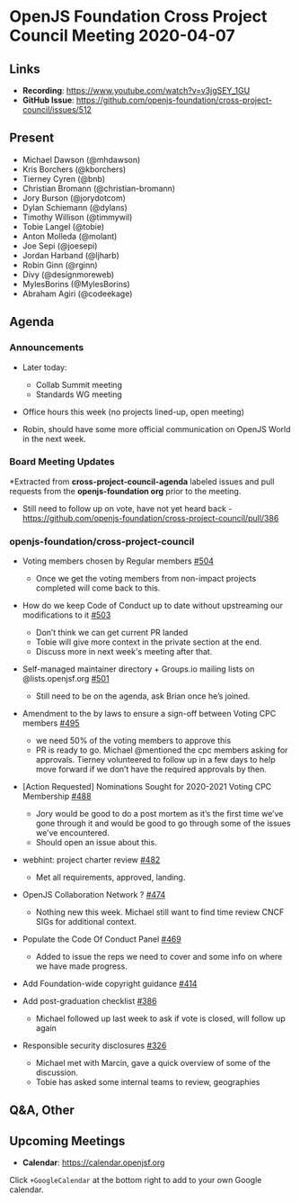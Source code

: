 # OpenJS Foundation Cross Project Council Meeting 2020-04-07

## Links

* **Recording**: https://www.youtube.com/watch?v=v3jgSEY_1GU
* **GitHub Issue**: https://github.com/openjs-foundation/cross-project-council/issues/512

## Present

* Michael Dawson (@mhdawson)
* Kris Borchers (@kborchers)
* Tierney Cyren (@bnb)
* Christian Bromann (@christian-bromann)
* Jory Burson (@jorydotcom)
* Dylan Schiemann (@dylans)
* Timothy Willison (@timmywil)
* Tobie Langel (@tobie)
* Anton Molleda (@molant)
* Joe Sepi (@joesepi) 
* Jordan Harband (@ljharb)
* Robin Ginn (@rginn)
* Divy (@designmoreweb)
* MylesBorins (@MylesBorins)
* Abraham Agiri (@codeekage)



## Agenda

### Announcements

* Later today:
  * Collab Summit meeting
  * Standards WG meeting
* Office hours this week (no projects lined-up, open meeting)

* Robin, should have some more official communication on OpenJS World in the next week.

### Board Meeting Updates
 
*Extracted from **cross-project-council-agenda** labeled issues and pull requests from the **openjs-foundation org** prior to the meeting.
  * Still need to follow up on vote, have not yet heard back - 
    https://github.com/openjs-foundation/cross-project-council/pull/386

### openjs-foundation/cross-project-council

* Voting members chosen by Regular members [#504](https://github.com/openjs-foundation/cross-project-council/issues/504)
  * Once we get the voting members from non-impact projects completed will come back
     to this.

* How do we keep Code of Conduct up to date without upstreaming our modifications to it [#503](https://github.com/openjs-foundation/cross-project-council/issues/503)
  * Don’t think we can get current PR landed
  * Tobie will give more context in the private section at the end.
  * Discuss more in next week's meeting after that.

* Self-managed maintainer directory + Groups.io mailing lists on @lists.openjsf.org [#501](https://github.com/openjs-foundation/cross-project-council/issues/501)
  * Still need to be on the agenda, ask Brian once he’s joined.

* Amendment to the by laws to ensure a sign-off between Voting CPC members [#495](https://github.com/openjs-foundation/cross-project-council/pull/495)
  * we need 50% of the voting members to approve this
  * PR is ready to go.  Michael @mentioned the cpc members asking for approvals.
    Tierney volunteered to follow up in a few days to help move forward if
    we don’t have the required approvals by then. 

* \[Action Requested\] Nominations Sought for 2020-2021 Voting CPC Membership  [#488](https://github.com/openjs-foundation/cross-project-council/issues/488)
  * Jory would be good to do a post mortem as it’s the first time we’ve gone
    through it and would be good to go through some of the issues we’ve
    encountered.
  * Should open an issue about this.

* webhint: project charter review [#482](https://github.com/openjs-foundation/cross-project-council/issues/482)
  * Met all requirements, approved, landing.

* OpenJS Collaboration Network ? [#474](https://github.com/openjs-foundation/cross-project-council/issues/474)
  * Nothing new this week. Michael still want to find time review CNCF SIGs for
    additional context.

* Populate the Code Of Conduct Panel [#469](https://github.com/openjs-foundation/cross-project-council/issues/469)
  * Added to issue the reps we need to cover and some info on where we
    have made progress.


* Add Foundation-wide copyright guidance [#414](https://github.com/openjs-foundation/cross-project-council/pull/414)

* Add post-graduation checklist [#386](https://github.com/openjs-foundation/cross-project-council/pull/386)
  * Michael followed up last week to ask if vote is closed, will follow up again


* Responsible security disclosures [#326](https://github.com/openjs-foundation/cross-project-council/issues/326)
  * Michael met with Marcin, gave a quick overview of some of the discussion.
  * Tobie has asked some internal teams to review, geographies 


## Q&A, Other

## Upcoming Meetings

* **Calendar**: https://calendar.openjsf.org

Click `+GoogleCalendar` at the bottom right to add to your own Google calendar.

